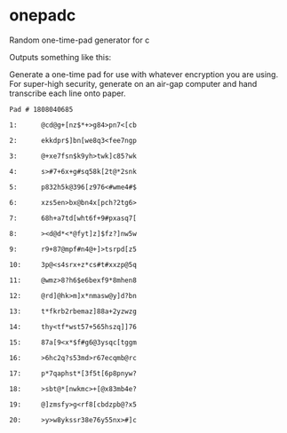onepadc
=======

Random one-time-pad generator for c

Outputs something like this:

Generate a one-time pad for use with whatever encryption you are using. For super-high security, generate on an air-gap computer and hand transcribe each line onto paper.

```
Pad # 1808040685

1:      @cd@g+[nz$*+>g84>pn7<[cb

2:      ekkdpr$]bn[we8q3<fee7ngp

3:      @+xe7fsn$k9yh>twk]c85?wk

4:      s>#7+6x+g#sq58k[2t@*2snk

5:      p832h5k@396[z976<#wme4#$

6:      xzs5en>bx@bn4x[pch?2tg6>

7:      68h+a7td[wht6f+9#pxasq7[

8:      ><d@d*<*@fyt]z]$fz?]nw5w

9:      r9+87@mpf#n4@+]>tsrpd[z5

10:     3p@<s4srx+z*cs#t#xxzp@5q

11:     @wmz>8?h6$e6bexf9*8mhen8

12:     @rd]@hk>m]x*nmasw@y]d?bn

13:     t*fkrb2rbemaz]88a+2yzwzg

14:     thy<tf*wst57+565hszq]]76

15:     87a[9<x*$f#g6@3ysqc[tggm

16:     >6hc2q?s53md>r67ecqmb@rc

17:     p*7qaphst*[3f5t[6p8pnyw?

18:     >sbt@*[nwkmc>+[@x83mb4e?

19:     @]zmsfy>g<rf8[cbdzpb@?x5

20:     >y>w8ykssr38e76y55nx>#]c
```
